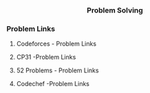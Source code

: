 <h3 align="center"> Problem Solving </h3>

### Problem Links
1. Codeforces - <a style="text-decoration:none" href="https://docs.google.com/document/d/1rVAyPdBiO-9TJx23eY157cI-OHUlcSanBaEloM6nB_0/edit?usp=sharing" >Problem Links</a>
   
2. CP31 -<a style="text-decoration:none" href="https://docs.google.com/document/d/1S_rY2Xyp-p_Rw-ujznBc4io6jR5ek4qSAymgEBU2IKs/edit?usp=sharing" >Problem Links</a> 
   
3. 52 Problems - <a style="text-decoration:none" href="https://docs.google.com/document/d/15pZLgqMiGJEp3aUqkZMXadwLfIlEoV_NFPSNCTfEneg/edit?usp=sharing" >Problem Links</a>
   
4. Codechef -<a style="text-decoration:none" href="https://docs.google.com/document/d/1STDkpqAweh_CIT1PUbN1_KijIH_bh76XTSolLvZ1XrE/edit?usp=sharing" >Problem Links</a> 



